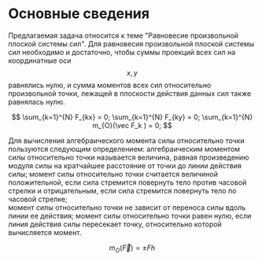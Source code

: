 # Основные сведения

Предлагаемая задача относится к теме "Равновесие произвольной плоской системы сил". Для равновесия произвольной плоской системы сил необходимо и достаточно, чтобы суммы проекций всех сил на координатные оси $$x, y$$ равнялись нулю, и сумма моментов всех сил относительно произвольной точки, лежащей в плоскости действия данных сил также равнялась нулю.

$$
\sum_{k=1}^{N} F_{kx} = 0; 
\sum_{k=1}^{N} F_{ky} = 0; 
\sum_{k=1}^{N} m_{O}(\vec F_k ) = 0;
$$

 Для вычисления алгебраического момента силы относительно точки пользуются следующим определением: алгебраическим моментом силы относительно точки называется величина, равная произведению модуля силы на кратчайшее расстояние от точки до линии действия силы; момент силы относительно точки считается величиной положительной, если сила стремится повернуть тело против часовой стрелки и отрицательным, если сила стремится повернуть тело по часовой стрелке;   
момент силы относительно точки не зависит от переноса силы вдоль линии ее действия; момент силы относительно точки равен нулю, если линия действия силы пересекает точку, относительно которой вычисляется момент.

$$
m_O(\vec F) = \pm Fh
$$

